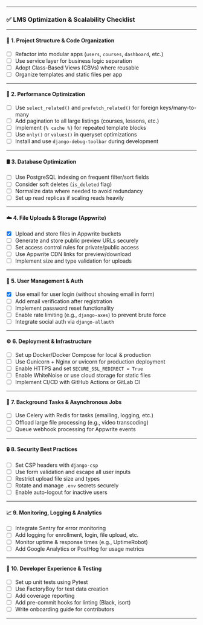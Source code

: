
---

### ✅ **LMS Optimization & Scalability Checklist**

---

#### 🧱 **1. Project Structure & Code Organization**

* [ ] Refactor into modular apps (`users`, `courses`, `dashboard`, etc.)
* [ ] Use service layer for business logic separation
* [ ] Adopt Class-Based Views (CBVs) where reusable
* [ ] Organize templates and static files per app

---

#### 🚀 **2. Performance Optimization**

* [ ] Use `select_related()` and `prefetch_related()` for foreign keys/many-to-many
* [ ] Add pagination to all large listings (courses, lessons, etc.)
* [ ] Implement `{% cache %}` for repeated template blocks
* [ ] Use `only()` or `values()` in queryset optimizations
* [ ] Install and use `django-debug-toolbar` during development

---

#### 🛢 **3. Database Optimization**

* [ ] Use PostgreSQL indexing on frequent filter/sort fields
* [ ] Consider soft deletes (`is_deleted` flag)
* [ ] Normalize data where needed to avoid redundancy
* [ ] Set up read replicas if scaling reads heavily

---

#### ☁️ **4. File Uploads & Storage (Appwrite)**

* [x] Upload and store files in Appwrite buckets
* [ ] Generate and store public preview URLs securely
* [ ] Set access control rules for private/public access
* [ ] Use Appwrite CDN links for preview/download
* [ ] Implement size and type validation for uploads

---

#### 🔐 **5. User Management & Auth**

* [x] Use email for user login (without showing email in form)
* [ ] Add email verification after registration
* [ ] Implement password reset functionality
* [ ] Enable rate limiting (e.g., `django-axes`) to prevent brute force
* [ ] Integrate social auth via `django-allauth`

---

#### ⚙️ **6. Deployment & Infrastructure**

* [ ] Set up Docker/Docker Compose for local & production
* [ ] Use Gunicorn + Nginx or uvicorn for production deployment
* [ ] Enable HTTPS and set `SECURE_SSL_REDIRECT = True`
* [ ] Enable WhiteNoise or use cloud storage for static files
* [ ] Implement CI/CD with GitHub Actions or GitLab CI

---

#### 🧠 **7. Background Tasks & Asynchronous Jobs**

* [ ] Use Celery with Redis for tasks (emailing, logging, etc.)
* [ ] Offload large file processing (e.g., video transcoding)
* [ ] Queue webhook processing for Appwrite events

---

#### 🔒 **8. Security Best Practices**

* [ ] Set CSP headers with `django-csp`
* [ ] Use form validation and escape all user inputs
* [ ] Restrict upload file size and types
* [ ] Rotate and manage `.env` secrets securely
* [ ] Enable auto-logout for inactive users

---

#### 📈 **9. Monitoring, Logging & Analytics**

* [ ] Integrate Sentry for error monitoring
* [ ] Add logging for enrollment, login, file upload, etc.
* [ ] Monitor uptime & response times (e.g., UptimeRobot)
* [ ] Add Google Analytics or PostHog for usage metrics

---

#### 🔧 **10. Developer Experience & Testing**

* [ ] Set up unit tests using Pytest
* [ ] Use FactoryBoy for test data creation
* [ ] Add coverage reporting
* [ ] Add pre-commit hooks for linting (Black, isort)
* [ ] Write onboarding guide for contributors

---